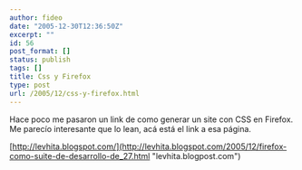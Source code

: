 ```yaml
---
author: fideo
date: "2005-12-30T12:36:50Z"
excerpt: ""
id: 56
post_format: []
status: publish
tags: []
title: Css y Firefox
type: post
url: /2005/12/css-y-firefox.html
---
```

Hace poco me pasaron un link de como generar un site con CSS en Firefox.  
Me parecío interesante que lo lean, acá está el link a esa página.

[http://levhita.blogspot.com/](http://levhita.blogspot.com/2005/12/firefox-como-suite-de-desarrollo-de_27.html "levhita.blogpost.com")
